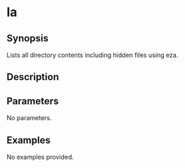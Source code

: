 # la

## Synopsis

Lists all directory contents including hidden files using eza.

## Description



## Parameters
No parameters.
## Examples
No examples provided.
